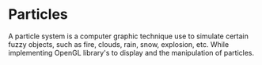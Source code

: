 # Particles
A particle system is a computer graphic technique use to simulate certain fuzzy objects, such as fire, clouds, rain, snow, explosion, etc. While implementing OpenGL library's to display and the manipulation of particles. 
